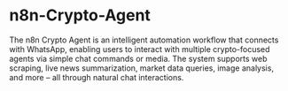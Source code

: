 # n8n-Crypto-Agent
The n8n Crypto Agent is an intelligent automation workflow that connects with WhatsApp, enabling users to interact with multiple crypto-focused agents via simple chat commands or media. The system supports web scraping, live news summarization, market data queries, image analysis, and more – all through natural chat interactions.
